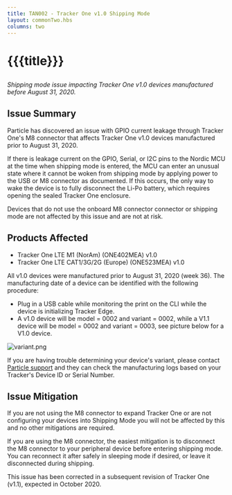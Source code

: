 ```yaml
---
title: TAN002 - Tracker One v1.0 Shipping Mode
layout: commonTwo.hbs
columns: two
---
```


# {{{title}}}
## 

 _Shipping mode issue impacting Tracker One v1.0 devices manufactured before August 31, 2020._

## 

## Issue Summary

Particle has discovered an issue with GPIO current leakage through Tracker One's M8 connector that affects Tracker One v1.0 devices manufactured prior to August 31, 2020.

If there is leakage current on the GPIO, Serial, or I2C pins to the Nordic MCU at the time when shipping mode is entered, the MCU can enter an unusual state where it cannot be woken from shipping mode by applying power to the USB or M8 connector as documented. If this occurs, the only way to wake the device is to fully disconnect the Li-Po battery, which requires opening the sealed Tracker One enclosure.

Devices that do not use the onboard M8 connector connector or shipping mode are not affected by this issue and are not at risk.

## Products Affected

* Tracker One LTE M1 (NorAm) (ONE402MEA) v1.0
* Tracker One LTE CAT1/3G/2G (Europe) (ONE523MEA) v1.0

All v1.0 devices were manufactured prior to August 31, 2020 (week 36). The manufacturing date of a device can be identified with the following procedure: 

* Plug in a USB cable while monitoring the print on the CLI while the device is initializing Tracker Edge.
* A v1.0 device will be model = 0002 and variant = 0002, while a V1.1 device will be model = 0002 and variant = 0003, see picture below for a V1.0 device.

![variant.png](/assets/images/support/variant.png)

 If you are having trouble determining your device's variant, please contact [Particle support](https://support.particle.io) and they can check the manufacturing logs based on your Tracker's Device ID or Serial Number.

## Issue Mitigation

If you are not using the M8 connector to expand Tracker One or are not configuring your devices into Shipping Mode you will not be affected by this and no other mitigations are required.

If you are using the M8 connector, the easiest mitigation is to disconnect the M8 connector to your peripheral device before entering shipping mode. You can reconnect it after safely in sleeping mode if desired, or leave it disconnected during shipping.

This issue has been corrected in a subsequent revision of Tracker One (v1.1), expected in October 2020\. 
